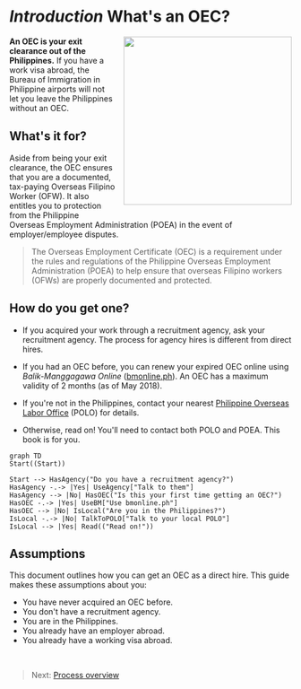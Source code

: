 # _Introduction_ What's an OEC?

<figure class='right-figure' style='float: right; margin: 0 0 1em 1em;'> <img src='https://user-images.githubusercontent.com/74385/40666424-3c47ade4-6392-11e8-994a-3ae78d638024.png' width='300'></figure>


**An OEC is your exit clearance out of the Philippines.** If you have a work visa abroad, the Bureau of Immigration in Philippine airports will not let you leave the Philippines without an OEC.

## What's it for?

Aside from being your exit clearance, the OEC ensures that you are a documented, tax-paying Overseas Filipino Worker (OFW). It also entitles you to protection from the Philippine Overseas Employment Administration (POEA) in the event of employer/employee disputes.

> The Overseas Employment Certificate (OEC) is a requirement under the rules and regulations of the Philippine Overseas Employment Administration (POEA) to help ensure that overseas Filipino workers (OFWs) are properly documented and protected.

## How do you get one?

* If you acquired your work through a recruitment agency, ask your recruitment agency. The process for agency hires is different from direct hires.

* If you had an OEC before, you can renew your expired OEC online using *Balik-Manggagawa Online* ([bmonline.ph]). An OEC has a maximum validity of 2 months (as of May 2018).

* If you're not in the Philippines, contact your nearest [Philippine Overseas Labor Office](./polo_verification.md) (POLO) for details.

* Otherwise, read on! You'll need to contact both POLO and POEA. This book is for you.

```mermaid
graph TD
Start((Start))

Start --> HasAgency("Do you have a recruitment agency?")
HasAgency -.-> |Yes| UseAgency["Talk to them"]
HasAgency --> |No| HasOEC("Is this your first time getting an OEC?")
HasOEC -.-> |Yes| UseBM["Use bmonline.ph"]
HasOEC --> |No| IsLocal("Are you in the Philippines?")
IsLocal -.-> |No| TalkToPOLO["Talk to your local POLO"]
IsLocal --> |Yes| Read(("Read on!"))
```

## Assumptions

This document outlines how you can get an OEC as a direct hire. This guide makes these assumptions about you:

* You have never acquired an OEC before.
* You don't have a recruitment agency.
* You are in the Philippines.
* You already have an employer abroad.
* You already have a working visa abroad.

<br>

> Next: [Process overview](./docs/process_overview.md)

[bmonline.ph]: http://www.bmonline.ph/
